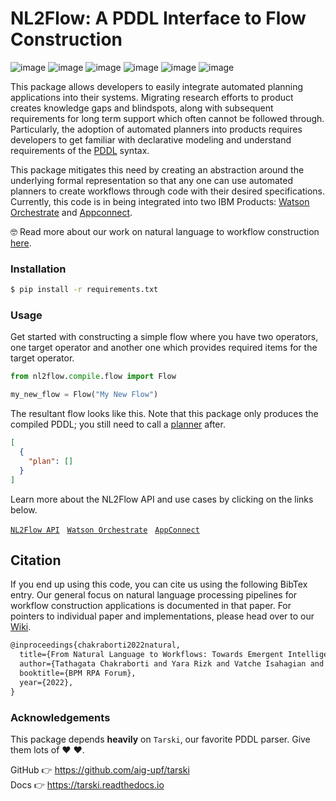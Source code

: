 # NL2Flow: A PDDL Interface to Flow Construction

![image](https://img.shields.io/badge/python-3.7-brightgreen)
![image](https://img.shields.io/badge/tarski-0.8.2-blue)
![image](https://img.shields.io/badge/code%20style-black-black)
![image](https://img.shields.io/badge/linting-pylint-yellow)
![image](https://img.shields.io/badge/linting-flake8-yellow)
![image](https://img.shields.io/badge/typing-mypy-orange)

This package allows developers to easily integrate automated planning applications into their systems. Migrating research efforts to product creates knowledge gaps and blindspots, along with subsequent requirements for long term support which often cannot be followed through. Particularly, the adoption of automated planners into products requires developers to get familiar with declarative modeling and understand requirements of the [PDDL](https://en.wikipedia.org/wiki/Planning_Domain_Definition_Language) syntax. 

This package mitigates this need by creating an abstraction around the underlying formal representation so that any one can use automated planners to create workflows through code with their desired specifications. Currently, this code is in being integrated into two IBM Products: [Watson Orchestrate](https://www.ibm.com/products/watson-orchestrate) and [Appconnect](https://www.ibm.com/cloud/app-connect). 

&#129299; Read more about our work on natural language to workflow construction [here](https://link.springer.com/chapter/10.1007/978-3-031-16168-1_8).

### Installation

```bash
$ pip install -r requirements.txt
```

### Usage

Get started with constructing a simple flow where you have two operators, one target operator and another one which provides required items for the target operator.

```python
from nl2flow.compile.flow import Flow

my_new_flow = Flow("My New Flow")
```

The resultant flow looks like this. Note that this package only produces the compiled PDDL; you still need to call a [planner](https://hub.docker.com/r/ctpelok77/ibmresearchaiplanningsolver) after.

```json
[
  {
    "plan": []
  }
]
```

Learn more about the NL2Flow API and use cases by clicking on the links below. 

[`NL2Flow API`](https://github.ibm.com/aicl/nl2flow/wiki/NL2Flow-API) &nbsp;
[`Watson Orchestrate`](https://github.ibm.com/aicl/nl2flow/wiki/Watson-Orchestrate) &nbsp;
[`AppConnect`](https://github.ibm.com/aicl/nl2flow/wiki/AppConnect) 


## Citation

If you end up using this code, you can cite us using the following BibTex entry. Our general focus on natural language processing pipelines for workflow construction applications is documented in that paper. For pointers to individual paper and implementations, please head over to our [Wiki](https://github.ibm.com/aicl/nl2flow/wiki). 

```latex
@inproceedings{chakraborti2022natural,
  title={From Natural Language to Workflows: Towards Emergent Intelligence in Robotic Process Automation},
  author={Tathagata Chakraborti and Yara Rizk and Vatche Isahagian and Burak Aksar and Francesco Fuggitti},
  booktitle={BPM RPA Forum},
  year={2022},
}
```

### Acknowledgements

This package depends **heavily** on `Tarski`, our favorite PDDL parser. Give them lots of &#9829; &#9829;. 

GitHub &#128073; https://github.com/aig-upf/tarski  
Docs &#128073; https://tarski.readthedocs.io



